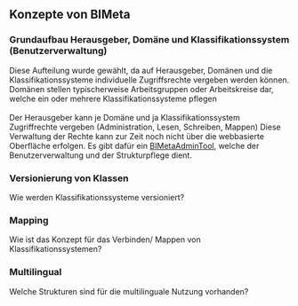 ## Konzepte von BIMeta

### Grundaufbau Herausgeber, Domäne und Klassifikationssystem (Benutzerverwaltung)
Diese Aufteilung wurde gewählt, da auf Herausgeber, Domänen und die Klassifikationssysteme individuelle Zugriffsrechte vergeben werden können.
<br> Domänen stellen typischerweise Arbeitsgruppen oder Arbeitskreise dar, welche ein oder mehrere Klassifikationssysteme pflegen
<br><br>
Der Herausgeber kann je Domäne und ja Klassifikationssystem Zugriffrechte vergeben (Administration, Lesen, Schreiben, Mappen)
Diese Verwaltung der Rechte kann zur Zeit noch nicht über die webbasierte Oberfläche erfolgen. Es gibt dafür ein [BIMetaAdminTool](https://github.com/BIMeta-Steuerkreis/Server/blob/Development/BimetaAdminTool.md), welche der Benutzerverwaltung und der Strukturpflege dient.

### Versionierung von Klassen
Wie werden Klassifikationssysteme versioniert?

### Mapping
Wie ist das Konzept für das Verbinden/ Mappen von Klassifikationssystemen?

### Multilingual
Welche Strukturen sind für die multilinguale Nutzung vorhanden?
